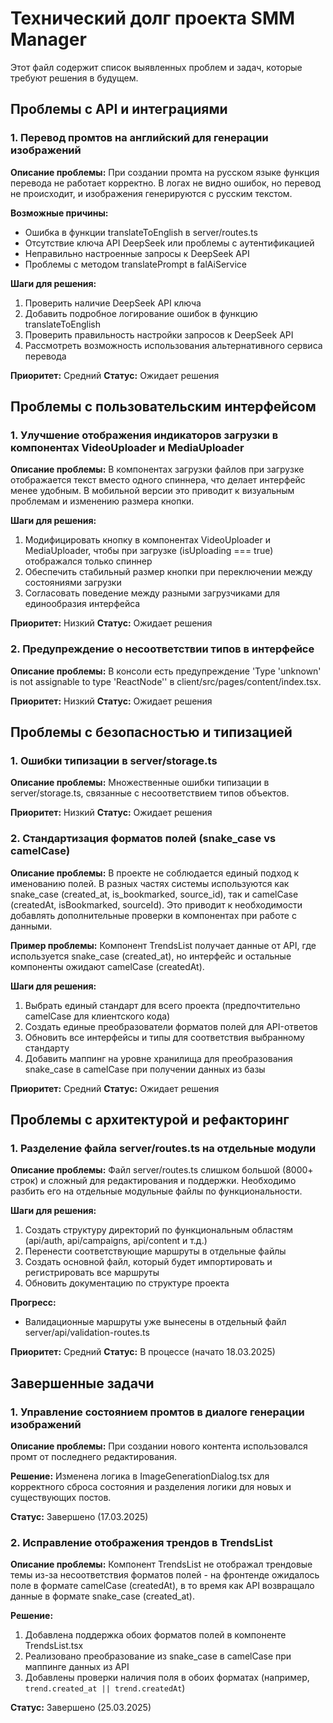 # Технический долг проекта SMM Manager

Этот файл содержит список выявленных проблем и задач, которые требуют решения в будущем.

## Проблемы с API и интеграциями

### 1. Перевод промтов на английский для генерации изображений

**Описание проблемы:** При создании промта на русском языке функция перевода не работает корректно. В логах не видно ошибок, но перевод не происходит, и изображения генерируются с русским текстом.

**Возможные причины:**
- Ошибка в функции translateToEnglish в server/routes.ts
- Отсутствие ключа API DeepSeek или проблемы с аутентификацией
- Неправильно настроенные запросы к DeepSeek API
- Проблемы с методом translatePrompt в falAiService

**Шаги для решения:**
1. Проверить наличие DeepSeek API ключа
2. Добавить подробное логирование ошибок в функцию translateToEnglish
3. Проверить правильность настройки запросов к DeepSeek API
4. Рассмотреть возможность использования альтернативного сервиса перевода

**Приоритет:** Средний
**Статус:** Ожидает решения

## Проблемы с пользовательским интерфейсом

### 1. Улучшение отображения индикаторов загрузки в компонентах VideoUploader и MediaUploader

**Описание проблемы:** В компонентах загрузки файлов при загрузке отображается текст вместо одного спиннера, что делает интерфейс менее удобным. В мобильной версии это приводит к визуальным проблемам и изменению размера кнопки.

**Шаги для решения:**
1. Модифицировать кнопку в компонентах VideoUploader и MediaUploader, чтобы при загрузке (isUploading === true) отображался только спиннер
2. Обеспечить стабильный размер кнопки при переключении между состояниями загрузки
3. Согласовать поведение между разными загрузчиками для единообразия интерфейса

**Приоритет:** Низкий
**Статус:** Ожидает решения

### 2. Предупреждение о несоответствии типов в интерфейсе

**Описание проблемы:** В консоли есть предупреждение 'Type 'unknown' is not assignable to type 'ReactNode'' в client/src/pages/content/index.tsx.

**Приоритет:** Низкий
**Статус:** Ожидает решения

## Проблемы с безопасностью и типизацией

### 1. Ошибки типизации в server/storage.ts

**Описание проблемы:** Множественные ошибки типизации в server/storage.ts, связанные с несоответствием типов объектов.

**Приоритет:** Низкий
**Статус:** Ожидает решения

### 2. Стандартизация форматов полей (snake_case vs camelCase)

**Описание проблемы:** В проекте не соблюдается единый подход к именованию полей. В разных частях системы используются как snake_case (created_at, is_bookmarked, source_id), так и camelCase (createdAt, isBookmarked, sourceId). Это приводит к необходимости добавлять дополнительные проверки в компонентах при работе с данными.

**Пример проблемы:** Компонент TrendsList получает данные от API, где используется snake_case (created_at), но интерфейс и остальные компоненты ожидают camelCase (createdAt).

**Шаги для решения:**
1. Выбрать единый стандарт для всего проекта (предпочтительно camelCase для клиентского кода)
2. Создать единые преобразователи форматов полей для API-ответов
3. Обновить все интерфейсы и типы для соответствия выбранному стандарту
4. Добавить маппинг на уровне хранилища для преобразования snake_case в camelCase при получении данных из базы

**Приоритет:** Средний
**Статус:** Ожидает решения

## Проблемы с архитектурой и рефакторинг

### 1. Разделение файла server/routes.ts на отдельные модули

**Описание проблемы:** Файл server/routes.ts слишком большой (8000+ строк) и сложный для редактирования и поддержки. Необходимо разбить его на отдельные модульные файлы по функциональности.

**Шаги для решения:**
1. Создать структуру директорий по функциональным областям (api/auth, api/campaigns, api/content и т.д.)
2. Перенести соответствующие маршруты в отдельные файлы
3. Создать основной файл, который будет импортировать и регистрировать все маршруты
4. Обновить документацию по структуре проекта

**Прогресс:**
- Валидационные маршруты уже вынесены в отдельный файл server/api/validation-routes.ts

**Приоритет:** Средний
**Статус:** В процессе (начато 18.03.2025)

## Завершенные задачи

### 1. Управление состоянием промтов в диалоге генерации изображений

**Описание проблемы:** При создании нового контента использовался промт от последнего редактирования.

**Решение:** Изменена логика в ImageGenerationDialog.tsx для корректного сброса состояния и разделения логики для новых и существующих постов.

**Статус:** Завершено (17.03.2025)

### 2. Исправление отображения трендов в TrendsList

**Описание проблемы:** Компонент TrendsList не отображал трендовые темы из-за несоответствия форматов полей - на фронтенде ожидалось поле в формате camelCase (createdAt), в то время как API возвращало данные в формате snake_case (created_at).

**Решение:** 
1. Добавлена поддержка обоих форматов полей в компоненте TrendsList.tsx
2. Реализовано преобразование из snake_case в camelCase при маппинге данных из API
3. Добавлены проверки наличия поля в обоих форматах (например, `trend.created_at || trend.createdAt`)

**Статус:** Завершено (25.03.2025)
